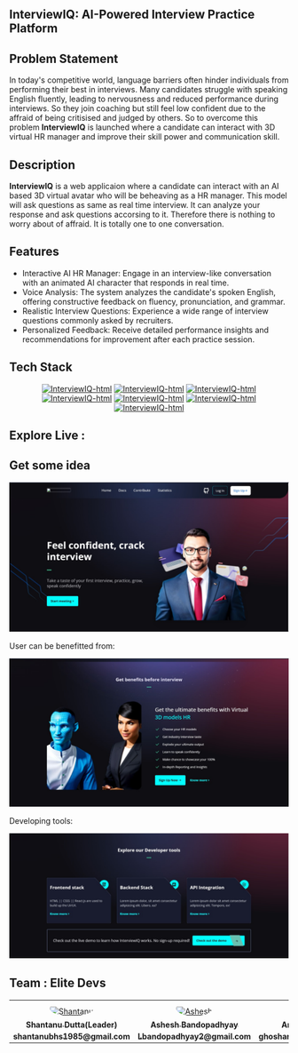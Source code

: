 
## InterviewIQ: AI-Powered Interview Practice Platform


## Problem Statement

In today's competitive world, language barriers often hinder individuals from performing their best in interviews. Many candidates struggle with speaking English fluently, leading to nervousness and reduced performance during interviews. So they join coaching but still feel low confident due to the affraid of being critisised and judged by others. So to overcome this problem **InterviewIQ** is launched where a candidate can interact with 3D virtual HR manager and improve their skill power and communication skill.

## Description

**InterviewIQ** is a web applicaion where a candidate can interact with an AI based 3D virtual avatar who will be beheaving as a HR manager. This model will ask questions as same as real time interview. It can analyze your response and ask questions accorsing to it. Therefore there is nothing to worry about of affraid. It is totally one to one conversation. 

<!--  <p align="center">
   <a href="https://www.instagram.com/iemhacks/">
        <img src="./GRADIENTS/img/iem_hacks.jpg">
    </a>
</p> -->

## Features

- Interactive AI HR Manager: Engage in an interview-like conversation with an animated AI character that responds in real time.
-  Voice Analysis: The system analyzes the candidate's spoken English, offering constructive feedback on fluency, pronunciation, and grammar.
-  Realistic Interview Questions: Experience a wide range of interview questions commonly asked by recruiters.
-  Personalized Feedback: Receive detailed performance insights and recommendations for improvement after each practice session.

## Tech Stack

<div align="center">
    
[![InterviewIQ-html](https://img.shields.io/badge/HTML-orange?style=?style=for-the-badge)](https://iwoc.live/project)
[![InterviewIQ-html](https://img.shields.io/badge/TailWindCss-blue?style=?style=for-the-badge)](https://iwoc.live/project)
[![InterviewIQ-html](https://img.shields.io/badge/Python-yellow?style=?style=for-the-badge)](https://iwoc.live/project)
[![InterviewIQ-html](https://img.shields.io/badge/OpenAI_API-black?style=?style=for-the-badge)](https://iwoc.live/project)
[![InterviewIQ-html](https://img.shields.io/badge/Node.js-brightgreen?style=?style=for-the-badge&logo=node)](https://iwoc.live/project)
[![InterviewIQ-html](https://img.shields.io/badge/Express.js-blue?style=?style=for-the-badge)](https://iwoc.live/project)
[![InterviewIQ-html](https://img.shields.io/badge/GitHub-black?style=?style=for-the-badge&logo=github)](https://iwoc.live/project)

</div>


## Explore Live : 

## Get some idea
<img src="/GRADIENTS/img/interview1.png">

User can be benefitted from:

<img src="/GRADIENTS/img/interview2.png">

Developing tools:

<img src="/GRADIENTS/img/interview3.png">

## Team : Elite Devs

<table align="center">
<tr >
    <td align="center" style="word-wrap: break-word; width: 150.0; height: 150.0">
        <a href=https://github.com/Shantanu-Meta>
            <img src=https://avatars.githubusercontent.com/u/117648930?v=4 width="100;"  style="border-radius:50%;align-items:center;justify-content:center;overflow:hidden;padding-top:10px" alt=Shantanu Dutta/>
            <br />
            <sub style="font-size:14px"><b>Shantanu Dutta(Leader)</b></sub>
             <br/>
            <sub style="font-size:14px"><b>shantanubhs1985@gmail.com</b></sub>
        </a>
    </td>
    <td align="center" style="word-wrap: break-word; width: 150.0; height: 150.0">
        <a href=https://github.com/benedicti0n>
            <img src=https://avatars.githubusercontent.com/u/113491469?v=4 width="100;"  style="border-radius:50%;align-items:center;justify-content:center;overflow:hidden;padding-top:10px" alt=Ashesh Bandhopadaya/>
            <br />
            <sub style="font-size:14px"><b>Ashesh Bandopadhyay</b></sub>
            <br/>
            <sub style="font-size:14px"><b>Lbandopadhyay2@gmail.com</b></sub>
        </a>
    </td>
    <td align="center" style="word-wrap: break-word; width: 150.0; height: 150.0">
        <a href=https://github.com/Geek-Monke>
            <img src=https://avatars.githubusercontent.com/u/65825207?v=4 width="100;"  style="border-radius:50%;align-items:center;justify-content:center;overflow:hidden;padding-top:10px" alt=Arijeet Ghosh/>
            <br />
            <sub style="font-size:14px"><b>Arijeet Ghoshl</b></sub>
            <br/>
            <sub style="font-size:14px"><b>ghosharijeet4@gmail.com</b></sub>
        </a>
    </td>
    <td align="center" style="word-wrap: break-word; width: 150.0; height: 150.0">
        <a href=https://github.com/>
            <img src=https://avatars.githubusercontent.com/u/52196231?v=4 width="100;"  style="border-radius:50%;align-items:center;justify-content:center;overflow:hidden;padding-top:10px" alt=Bareesh Chatarjee/>
            <br />
            <sub style="font-size:14px"><b>Bareesh Chatarjee</b></sub>
            <br/>
            <sub style="font-size:14px"><b>bareeshchatterjee@gmail.com</b></sub>
        </a>
    </td>
</tr>
<tr>
<table>


